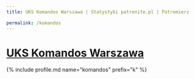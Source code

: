 ```yaml
---
title: UKS Komandos Warszawa | Statystyki patronite.pl | Patromierz

permalink: /komandos
---
```


# [UKS Komandos Warszawa](https://patronite.pl/komandos)

{% include profile.md name="komandos" prefix="k" %}
